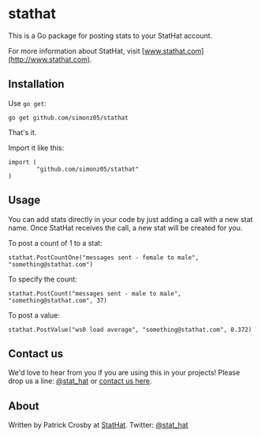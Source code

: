 stathat
=======

This is a Go package for posting stats to your StatHat account.

For more information about StatHat, visit [www.stathat.com](http://www.stathat.com).

Installation
------------

Use `go get`:

    go get github.com/simonz05/stathat

That's it.

Import it like this:

    import (
            "github.com/simonz05/stathat"
    )

Usage
-----

You can add stats directly in your code by just adding a call with a new stat
name.  Once StatHat receives the call, a new stat will be created for you.

To post a count of 1 to a stat:

    stathat.PostCountOne("messages sent - female to male", "something@stathat.com")

To specify the count:

    stathat.PostCount("messages sent - male to male", "something@stathat.com", 37)

To post a value:

    stathat.PostValue("ws0 load average", "something@stathat.com", 0.372)

Contact us
----------

We'd love to hear from you if you are using this in your projects!  Please drop us a
line: [@stat_hat](http://twitter.com/stat_hat) or [contact us here](http://www.stathat.com/docs/contact).

About
-----

Written by Patrick Crosby at [StatHat](http://www.stathat.com).  Twitter:  [@stat_hat](http://twitter.com/stat_hat)

